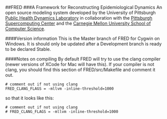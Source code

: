 ##FRED 
###A Framework for Reconstructing Epidemiological Dynamics
An open source modeling system developed by the University of Pittsburgh [Public Health Dynamics Laboratory](http://www.phdl.pitt.edu "PHDL website") in collaboration with the [Pittsburgh Supercomputing Center](http://www.psc.edu "PSC website") and the [Carnegie Mellon University School of Computer Science](http://www.cs.cmu.edu "CMU CS website").

####Version information
This is the Master branch of FRED for Cygwin on Windows. It is should only be updated after a Development branch is ready to be declared Stable.

####Notes on compiling
By default FRED will try to use the clang compiler (newer versions of XCode for Mac will have this). If your compiler is not clang, you should find this section of FRED/src/Makefile and comment it out.

```
# comment out if not using clang
FRED_CLANG_FLAGS = -mllvm -inline-threshold=1000
```

so that it looks like this:

```
# comment out if not using clang
# FRED_CLANG_FLAGS = -mllvm -inline-threshold=1000
```
